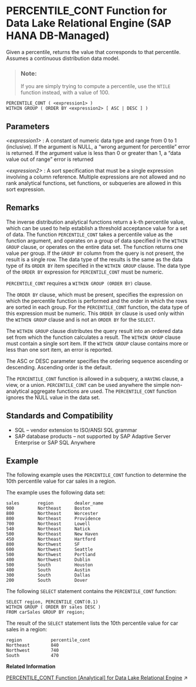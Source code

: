 <!-- loio126ea72fa1b94e76828493c4602e8942 -->

# PERCENTILE\_CONT Function for Data Lake Relational Engine \(SAP HANA DB-Managed\)

Given a percentile, returns the value that corresponds to that percentile. Assumes a continuous distribution data model.



> ### Note:  
> If you are simply trying to compute a percentile, use the `NTILE` function instead, with a value of 100.



```
PERCENTILE_CONT ( <expression1> )
WITHIN GROUP ( ORDER BY <expression2> [ ASC | DESC ] )
```



<a name="loio126ea72fa1b94e76828493c4602e8942__section_h1g_zkn_vrb"/>

## Parameters

 *<expression1\>*
 :   A constant of numeric data type and range from 0 to 1 \(inclusive\). If the argument is NULL, a “wrong argument for percentile” error is returned. If the argument value is less than 0 or greater than 1, a “data value out of range” error is returned

  *<expression2\>*
 :   A sort specification that must be a single expression involving a column reference. Multiple expressions are not allowed and no rank analytical functions, set functions, or subqueries are allowed in this sort expression.

 

<a name="loio126ea72fa1b94e76828493c4602e8942__section_rqp_zkn_vrb"/>

## Remarks

The inverse distribution analytical functions return a k-th percentile value, which can be used to help establish a threshold acceptance value for a set of data. The function `PERCENTILE_CONT` takes a percentile value as the function argument, and operates on a group of data specified in the `WITHIN GROUP` clause, or operates on the entire data set. The function returns one value per group. If the `GROUP BY` column from the query is not present, the result is a single row. The data type of the results is the same as the data type of its `ORDER BY` item specified in the `WITHIN GROUP` clause. The data type of the `ORDER BY` expression for `PERCENTILE_CONT` must be numeric.

`PERCENTILE_CONT` requires a `WITHIN GROUP (ORDER BY)` clause.

The `ORDER BY` clause, which must be present, specifies the expression on which the percentile function is performed and the order in which the rows are sorted in each group. For the `PERCENTILE_CONT` function, the data type of this expression must be numeric. This `ORDER BY` clause is used only within the `WITHIN GROUP` clause and is not an `ORDER BY` for the `SELECT`.

The `WITHIN GROUP` clause distributes the query result into an ordered data set from which the function calculates a result. The `WITHIN GROUP` clause must contain a single sort item. If the `WITHIN GROUP` clause contains more or less than one sort item, an error is reported.

The ASC or DESC parameter specifies the ordering sequence ascending or descending. Ascending order is the default.

The `PERCENTILE_CONT` function is allowed in a subquery, a `HAVING` clause, a view, or a union. `PERCENTILE_CONT` can be used anywhere the simple non-analytical aggregate functions are used. The `PERCENTILE_CONT` function ignores the NULL value in the data set.



<a name="loio126ea72fa1b94e76828493c4602e8942__section_shj_1ln_vrb"/>

## Standards and Compatibility

-   SQL – vendor extension to ISO/ANSI SQL grammar
-   SAP database products – not supported by SAP Adaptive Server Enterprise or SAP SQL Anywhere



<a name="loio126ea72fa1b94e76828493c4602e8942__section_fx5_1ln_vrb"/>

## Example

The following example uses the `PERCENTILE_CONT` function to determine the 10th percentile value for car sales in a region.

The example uses the following data set:

```
sales       region        dealer_name
900         Northeast     Boston
800         Northeast     Worcester
800         Northeast     Providence
700         Northeast     Lowell
540         Northeast     Natick
500         Northeast     New Haven
450         Northeast     Hartford
800         Northwest     SF
600         Northwest     Seattle
500         Northwest     Portland
400         Northwest     Dublin
500         South         Houston
400         South         Austin
300         South         Dallas
200         South         Dover
```

The following `SELECT` statement contains the `PERCENTILE_CONT` function:

```
SELECT region, PERCENTILE_CONT(0.1)
WITHIN GROUP ( ORDER BY sales DESC )
FROM carSales GROUP BY region;
```

The result of the `SELECT` statement lists the 10th percentile value for car sales in a region:

```
region           percentile_cont
Northeast        840
Northwest        740
South            470
```

**Related Information**  


[PERCENTILE_CONT Function [Analytical] for Data Lake Relational Engine](https://help.sap.com/viewer/19b3964099384f178ad08f2d348232a9/2023_1_QRC/en-US/a56d9fa784f21015b6c8d94588153331.html "Given a percentile, returns the value that corresponds to that percentile. Assumes a continuous distribution data model.") :arrow_upper_right:

